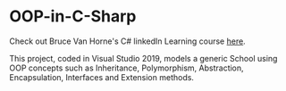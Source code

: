 # OOP-in-C-Sharp

Check out Bruce Van Horne's C# linkedIn Learning course [here](https://www.linkedin.com/learning/c-sharp-essential-training-1-syntax-and-object-oriented-programming/welcome).

This project, coded in Visual Studio 2019, models a generic School using OOP concepts such as Inheritance, Polymorphism, Abstraction, Encapsulation, Interfaces and Extension methods.
